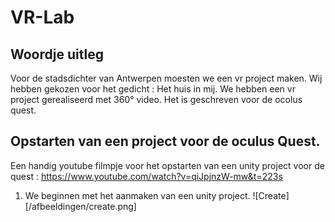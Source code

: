 # VR-Lab
## Woordje uitleg
Voor de stadsdichter van Antwerpen moesten we een vr project maken. Wij hebben gekozen voor het gedicht : Het huis in mij. We hebben een vr project gerealiseerd met 360° video.
Het is geschreven voor de ocolus quest. 

## Opstarten van een project voor de oculus Quest.
Een handig youtube filmpje voor het opstarten van een unity project voor de quest : https://www.youtube.com/watch?v=qiJpjnzW-mw&t=223s

1. We beginnen met het aanmaken van een unity project.
![Create][/afbeeldingen/create.png]
